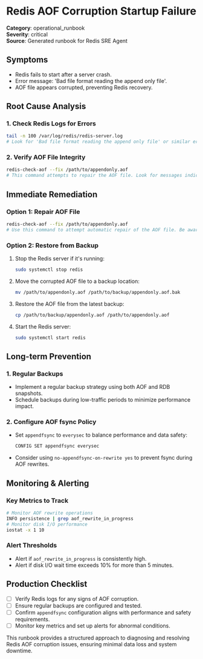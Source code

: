 # Redis AOF Corruption Startup Failure

**Category**: operational_runbook  
**Severity**: critical  
**Source**: Generated runbook for Redis SRE Agent

## Symptoms
- Redis fails to start after a server crash.
- Error message: 'Bad file format reading the append only file'.
- AOF file appears corrupted, preventing Redis recovery.

## Root Cause Analysis

### 1. Check Redis Logs for Errors
```bash
tail -n 100 /var/log/redis/redis-server.log
# Look for 'Bad file format reading the append only file' or similar errors indicating AOF corruption.
```

### 2. Verify AOF File Integrity
```bash
redis-check-aof --fix /path/to/appendonly.aof
# This command attempts to repair the AOF file. Look for messages indicating successful repair or further corruption.
```

## Immediate Remediation

### Option 1: Repair AOF File
```bash
redis-check-aof --fix /path/to/appendonly.aof
# Use this command to attempt automatic repair of the AOF file. Be aware that some data may be lost during the repair process.
```

### Option 2: Restore from Backup
1. Stop the Redis server if it's running:
   ```bash
   sudo systemctl stop redis
   ```
2. Move the corrupted AOF file to a backup location:
   ```bash
   mv /path/to/appendonly.aof /path/to/backup/appendonly.aof.bak
   ```
3. Restore the AOF file from the latest backup:
   ```bash
   cp /path/to/backup/appendonly.aof /path/to/appendonly.aof
   ```
4. Start the Redis server:
   ```bash
   sudo systemctl start redis
   ```

## Long-term Prevention

### 1. Regular Backups
- Implement a regular backup strategy using both AOF and RDB snapshots.
- Schedule backups during low-traffic periods to minimize performance impact.

### 2. Configure AOF fsync Policy
- Set `appendfsync` to `everysec` to balance performance and data safety:
  ```bash
  CONFIG SET appendfsync everysec
  ```
- Consider using `no-appendfsync-on-rewrite yes` to prevent fsync during AOF rewrites.

## Monitoring & Alerting

### Key Metrics to Track
```bash
# Monitor AOF rewrite operations
INFO persistence | grep aof_rewrite_in_progress
# Monitor disk I/O performance
iostat -x 1 10
```

### Alert Thresholds
- Alert if `aof_rewrite_in_progress` is consistently high.
- Alert if disk I/O wait time exceeds 10% for more than 5 minutes.

## Production Checklist
- [ ] Verify Redis logs for any signs of AOF corruption.
- [ ] Ensure regular backups are configured and tested.
- [ ] Confirm `appendfsync` configuration aligns with performance and safety requirements.
- [ ] Monitor key metrics and set up alerts for abnormal conditions.

This runbook provides a structured approach to diagnosing and resolving Redis AOF corruption issues, ensuring minimal data loss and system downtime.